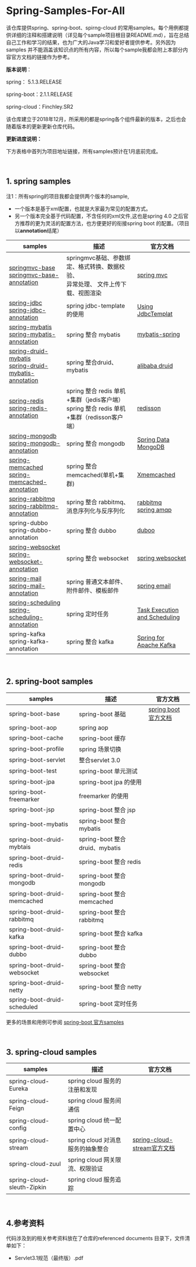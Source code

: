 # Spring-Samples-For-All

该仓库提供spring、spring-boot、spirng-cloud 的常用samples。每个用例都提供详细的注释和搭建说明（详见每个sample项目根目录README.md），旨在总结自己工作和学习的结果，也为广大的Java学习和爱好者提供参考。另外因为samples 并不能涵盖该知识点的所有内容，所以每个sample我都会附上本部分内容官方文档的链接作为参考。

**版本说明**：

spring： 5.1.3.RELEASE

spring-boot：2.1.1.RELEASE

spring-cloud：Finchley.SR2

该仓库建立于2018年12月，所采用的都是spring各个组件最新的版本，之后也会随着版本的更新更新仓库代码。

**更新进度说明：**

下方表格中首列为项目地址链接，所有samples预计在1月底前完成。

<br/>

## 1. spring samples

注1：所有spring的项目我都会提供两个版本的sample,

- 一个版本是基于xml配置，也就是大家最为常见的配置方式。
- 另一个版本完全基于代码配置，不含任何的xml文件,这也是spring 4.0 之后官方推荐的更为灵活的配置方法，也方便更好的衔接spring boot 的配置。（项目以**annotation**结尾）

| samples                                                      | 描述                                                         | 官方文档                                                     |
| ------------------------------------------------------------ | ------------------------------------------------------------ | ------------------------------------------------------------ |
| [springmvc-base](https://github.com/heibaiying/spring-samples-for-all/tree/master/spring/springmvc-base)<br/>[springmvc-base-annotation](https://github.com/heibaiying/spring-samples-for-all/tree/master/spring/springmvc-base-annotation) | springmvc基础、参数绑定、格式转换、数据校验、<br/>异常处理、 文件上传下载、视图渲染 | [spring mvc ](https://docs.spring.io/spring/docs/5.1.3.RELEASE/spring-framework-reference/web.html#mvc) |
| [spring-jdbc](https://github.com/heibaiying/spring-samples-for-all/tree/master/spring/spring-jdbc)<br/>[spring-jdbc-annotation](https://github.com/heibaiying/spring-samples-for-all/tree/master/spring/spring-jdbc-annotation) | spring jdbc-template 的使用                                  | [Using JdbcTemplat](https://docs.spring.io/spring/docs/5.1.3.RELEASE/spring-framework-reference/data-access.html#jdbc-JdbcTemplate) |
| [spring-mybatis](https://github.com/heibaiying/spring-samples-for-all/tree/master/spring/spring-mybatis)<br/>[spring-mybatis-annotation](https://github.com/heibaiying/spring-samples-for-all/tree/master/spring/spring-mybatis-annotation) | spring 整合 mybatis                                          | [mybatis-spring](http://www.mybatis.org/spring/zh/index.html) |
| [spring-druid-mybatis](https://github.com/heibaiying/spring-samples-for-all/tree/master/spring/spring-druid-mybatis)<br/>[spring-druid-mybatis-annotation](https://github.com/heibaiying/spring-samples-for-all/tree/master/spring/spring-druid-mybatis-annotation) | spring 整合druid、mybatis                                    | [alibaba druid](https://github.com/alibaba/druid/wiki/%E5%B8%B8%E8%A7%81%E9%97%AE%E9%A2%98) |
| [spring-redis](https://github.com/heibaiying/spring-samples-for-all/tree/master/spring/spring-redis)<br/>[spring-redis-annotation](https://github.com/heibaiying/spring-samples-for-all/tree/master/spring/spring-redis-annotation) | spring 整合 redis 单机+集群（jedis客户端）<br/>spring 整合 redis 单机+集群（redisson客户端） | [redisson](https://github.com/redisson/redisson/wiki/%E7%9B%AE%E5%BD%95) |
| [spring-mongodb](https://github.com/heibaiying/spring-samples-for-all/tree/master/spring/spring-mongodb)<br/>[spring-mongodb-annotation](https://github.com/heibaiying/spring-samples-for-all/tree/master/spring/spring-mongodb-annotation) | spring 整合 mongodb                                          | [Spring Data MongoDB](https://docs.spring.io/spring-data/mongodb/docs/2.1.3.RELEASE/reference/html/#mongo.mongo-db-factory-java) |
| [spring-memcached](https://github.com/heibaiying/spring-samples-for-all/tree/master/spring/spring-memcached)<br/>[spring-memcached-annotation](https://github.com/heibaiying/spring-samples-for-all/tree/master/spring/spring-memcached-annotation) | spring 整合 memcached(单机+集群)                             | [Xmemcached](https://github.com/killme2008/xmemcached/wiki/Xmemcached%20%E4%B8%AD%E6%96%87%E7%94%A8%E6%88%B7%E6%8C%87%E5%8D%97) |
| [spring-rabbitmq](https://github.com/heibaiying/spring-samples-for-all/tree/master/spring/spring-rabbitmq)<br/>[spring-rabbitmq-annotation](https://github.com/heibaiying/spring-samples-for-all/tree/master/spring/spring-rabbitmq-annotation) | spring 整合 rabbitmq、消息序列化与反序列化                   | [rabbitmq](http://www.rabbitmq.com/getstarted.html)<br>[spring amqp](https://docs.spring.io/spring-amqp/docs/2.1.3.BUILD-SNAPSHOT/reference/html/) |
| spring-dubbo<br/>spring-dubbo-annotation                     | spring 整合 dubbo                                            | [duboo ](http://dubbo.apache.org/zh-cn/docs/user/quick-start.html) |
| [spring-websocket](https://github.com/heibaiying/spring-samples-for-all/tree/master/spring/spring-websocket)<br/>[spring-websocket-annotation](https://github.com/heibaiying/spring-samples-for-all/tree/master/spring/spring-websocket-annotation) | spring 整合 websocket                                        | [spring websocket](https://docs.spring.io/spring/docs/5.1.3.RELEASE/spring-framework-reference/web.html#websocket) |
| [spring-mail](https://github.com/heibaiying/spring-samples-for-all/tree/master/spring/spring-email) <br/>[spring-mail-annotation](https://github.com/heibaiying/spring-samples-for-all/tree/master/spring/spring-email-annotation) | spring 普通文本邮件、附件邮件、模板邮件                      | [spring email](https://docs.spring.io/spring/docs/5.1.3.RELEASE/spring-framework-reference/integration.html#mail) |
| [spring-scheduling](https://github.com/heibaiying/spring-samples-for-all/tree/master/spring/spring-scheduling)<br/>[spring-scheduling-annotation](https://github.com/heibaiying/spring-samples-for-all/tree/master/spring/spring-scheduling-annotation) | spring 定时任务                                              | [Task Execution and Scheduling](https://docs.spring.io/spring/docs/5.1.3.RELEASE/spring-framework-reference/integration.html#scheduling) |
| spring-kafka<br/>spring-kafka-annotation                     | spring 整合 kafka                                            | [Spring for Apache Kafka](https://docs.spring.io/spring-kafka/docs/2.2.2.RELEASE/reference/html/) |

<br/>

## 2. spring-boot samples

| samples                     | 描述                           | 官方文档                                                     |
| --------------------------- | ------------------------------ | ------------------------------------------------------------ |
| spring-boot-base            | spring-boot 基础               | [spring boot 官方文档](https://docs.spring.io/spring-boot/docs/2.1.1.RELEASE/reference/htmlsingle/) |
| spring-boot-aop             | spring aop                     |                                                              |
| spring-boot-cache           | spring-boot 缓存               |                                                              |
| spring-boot-profile         | spring 场景切换                |                                                              |
| spring-boot-servlet         | 整合servlet 3.0                |                                                              |
| spring-boot-test            | spring-boot 单元测试           |                                                              |
| spring-boot-jpa             | spring-boot jpa 的使用         |                                                              |
| spring-boot-freemarker      | freemarker 的使用              |                                                              |
| spring-boot-jsp             | spring-boot 整合 jsp           |                                                              |
| spring-boot-mybatis         | spring-boot 整合 mybatis       |                                                              |
| spring-boot-druid-mybtais   | spring-boot 整合druid、mybatis |                                                              |
| spring-boot-druid-redis     | spring-boot 整合 redis         |                                                              |
| spring-boot-druid-mongodb   | spring-boot 整合 mongodb       |                                                              |
| spring-boot-druid-memcached | spring-boot 整合 memcached     |                                                              |
| spring-boot-druid-rabbitmq  | spring-boot 整合 rabbitmq      |                                                              |
| spring-boot-druid-kafka     | spring-boot 整合 kafka         |                                                              |
| spring-boot-druid-dubbo     | spring-boot 整合 dubbo         |                                                              |
| spring-boot-druid-websocket | spring-boot 整合 websocket     |                                                              |
| spring-boot-druid-netty     | spring-boot 整合 netty         |                                                              |
| spring-boot-druid-scheduled | spring-boot 定时任务           |                                                              |

更多的场景和用例可参阅 [spring-boot 官方samples ](https://github.com/spring-projects/spring-boot/tree/master/spring-boot-samples)

<br/>

## 3. spring-cloud samples

| samples                    | 描述                              | 官方文档                                                     |
| -------------------------- | --------------------------------- | ------------------------------------------------------------ |
| spring-cloud-Eureka        | spring cloud 服务的注册和发现     |                                                              |
| spring-cloud-Feign         | spring cloud 服务间通信           |                                                              |
| spring-cloud-config        | spring cloud 统一配置中心         |                                                              |
| spring-cloud-stream        | spring cloud 对消息服务的抽象整合 | [spring-cloud-stream官方文档](https://cloud.spring.io/spring-cloud-stream/) |
| spring-cloud-zuul          | spring cloud 网关限流、权限验证   |                                                              |
| spring-cloud-sleuth-Zipkin | spring cloud 服务追踪             |                                                              |

<br/>

## 4.参考资料

代码涉及到的相关参考资料放在了仓库的referenced documents 目录下，文件清单如下：

- Servlet3.1规范（最终版）.pdf

